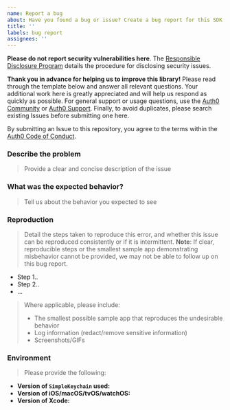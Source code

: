```yaml
---
name: Report a bug
about: Have you found a bug or issue? Create a bug report for this SDK
title: ''
labels: bug report
assignees: ''
---
```


**Please do not report security vulnerabilities here**. The [Responsible Disclosure Program](https://auth0.com/responsible-disclosure-policy) details the procedure for disclosing security issues.

**Thank you in advance for helping us to improve this library!** Please read through the template below and answer all relevant questions. Your additional work here is greatly appreciated and will help us respond as quickly as possible. For general support or usage questions, use the [Auth0 Community](https://community.auth0.com/) or [Auth0 Support](https://support.auth0.com/). Finally, to avoid duplicates, please search existing Issues before submitting one here.

By submitting an Issue to this repository, you agree to the terms within the [Auth0 Code of Conduct](https://github.com/auth0/open-source-template/blob/master/CODE-OF-CONDUCT.md).

### Describe the problem

> Provide a clear and concise description of the issue

### What was the expected behavior?

> Tell us about the behavior you expected to see

### Reproduction

> Detail the steps taken to reproduce this error, and whether this issue can be reproduced consistently or if it is intermittent.
> **Note**: If clear, reproducible steps or the smallest sample app demonstrating misbehavior cannot be provided, we may not be able to follow up on this bug report.

- Step 1..
- Step 2..
- ...

> Where applicable, please include:
>
> - The smallest possible sample app that reproduces the undesirable behavior
> - Log information (redact/remove sensitive information)
> - Screenshots/GIFs

### Environment

> Please provide the following:

- **Version of `SimpleKeychain` used:**
- **Version of iOS/macOS/tvOS/watchOS:**
- **Version of Xcode:**